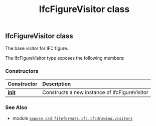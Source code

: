 ﻿---
title: IfcFigureVisitor class
second_title: Aspose.CAD for Python via .NET API References
description: 
type: docs
weight: 10
url: /aspose.cad.fileformats.ifc.ifcdrawing.visitors/ifcfigurevisitor/
is_root: false
---

## IfcFigureVisitor class

The base visitor for IFC figure.



The IfcFigureVisitor type exposes the following members:

### Constructors
| Constructor | Description |
| :- | :- |
| [__init__](/cad/python-net/aspose.cad.fileformats.ifc.ifcdrawing.visitors/ifcfigurevisitor/__init__/#) | Constructs a new instance of IfcFigureVisitor |



### See Also
* module [`aspose.cad.fileformats.ifc.ifcdrawing.visitors`](..)
